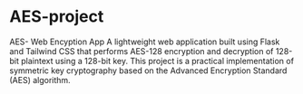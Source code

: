 # AES-project

AES- Web Encyption App
A lightweight web application built using Flask and Tailwind CSS that performs AES-128 encryption and decryption of 128-bit plaintext using a 128-bit key.
This project is a practical implementation of symmetric key cryptography based on the Advanced Encryption Standard (AES) algorithm.

